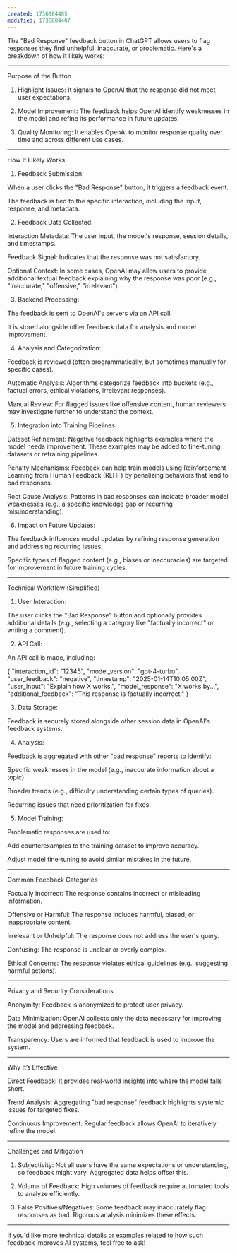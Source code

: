 ```yaml
---
created: 1736884405
modified: 1736884407
---
```


The "Bad Response" feedback button in ChatGPT allows users to flag responses they find unhelpful, inaccurate, or problematic. Here's a breakdown of how it likely works:


---

Purpose of the Button

1. Highlight Issues: It signals to OpenAI that the response did not meet user expectations.


2. Model Improvement: The feedback helps OpenAI identify weaknesses in the model and refine its performance in future updates.


3. Quality Monitoring: It enables OpenAI to monitor response quality over time and across different use cases.




---

How It Likely Works

1. Feedback Submission:

When a user clicks the "Bad Response" button, it triggers a feedback event.

The feedback is tied to the specific interaction, including the input, response, and metadata.



2. Feedback Data Collected:

Interaction Metadata: The user input, the model's response, session details, and timestamps.

Feedback Signal: Indicates that the response was not satisfactory.

Optional Context: In some cases, OpenAI may allow users to provide additional textual feedback explaining why the response was poor (e.g., "inaccurate," "offensive," "irrelevant").



3. Backend Processing:

The feedback is sent to OpenAI's servers via an API call.

It is stored alongside other feedback data for analysis and model improvement.



4. Analysis and Categorization:

Feedback is reviewed (often programmatically, but sometimes manually for specific cases).

Automatic Analysis: Algorithms categorize feedback into buckets (e.g., factual errors, ethical violations, irrelevant responses).

Manual Review: For flagged issues like offensive content, human reviewers may investigate further to understand the context.



5. Integration into Training Pipelines:

Dataset Refinement: Negative feedback highlights examples where the model needs improvement. These examples may be added to fine-tuning datasets or retraining pipelines.

Penalty Mechanisms: Feedback can help train models using Reinforcement Learning from Human Feedback (RLHF) by penalizing behaviors that lead to bad responses.

Root Cause Analysis: Patterns in bad responses can indicate broader model weaknesses (e.g., a specific knowledge gap or recurring misunderstanding).



6. Impact on Future Updates:

The feedback influences model updates by refining response generation and addressing recurring issues.

Specific types of flagged content (e.g., biases or inaccuracies) are targeted for improvement in future training cycles.





---

Technical Workflow (Simplified)

1. User Interaction:

The user clicks the "Bad Response" button and optionally provides additional details (e.g., selecting a category like "factually incorrect" or writing a comment).



2. API Call:

An API call is made, including:

{
  "interaction_id": "12345",
  "model_version": "gpt-4-turbo",
  "user_feedback": "negative",
  "timestamp": "2025-01-14T10:05:00Z",
  "user_input": "Explain how X works.",
  "model_response": "X works by...",
  "additional_feedback": "This response is factually incorrect."
}



3. Data Storage:

Feedback is securely stored alongside other session data in OpenAI's feedback systems.



4. Analysis:

Feedback is aggregated with other "bad response" reports to identify:

Specific weaknesses in the model (e.g., inaccurate information about a topic).

Broader trends (e.g., difficulty understanding certain types of queries).

Recurring issues that need prioritization for fixes.




5. Model Training:

Problematic responses are used to:

Add counterexamples to the training dataset to improve accuracy.

Adjust model fine-tuning to avoid similar mistakes in the future.






---

Common Feedback Categories

Factually Incorrect: The response contains incorrect or misleading information.

Offensive or Harmful: The response includes harmful, biased, or inappropriate content.

Irrelevant or Unhelpful: The response does not address the user's query.

Confusing: The response is unclear or overly complex.

Ethical Concerns: The response violates ethical guidelines (e.g., suggesting harmful actions).



---

Privacy and Security Considerations

Anonymity: Feedback is anonymized to protect user privacy.

Data Minimization: OpenAI collects only the data necessary for improving the model and addressing feedback.

Transparency: Users are informed that feedback is used to improve the system.



---

Why It’s Effective

Direct Feedback: It provides real-world insights into where the model falls short.

Trend Analysis: Aggregating "bad response" feedback highlights systemic issues for targeted fixes.

Continuous Improvement: Regular feedback allows OpenAI to iteratively refine the model.



---

Challenges and Mitigation

1. Subjectivity: Not all users have the same expectations or understanding, so feedback might vary. Aggregated data helps offset this.


2. Volume of Feedback: High volumes of feedback require automated tools to analyze efficiently.


3. False Positives/Negatives: Some feedback may inaccurately flag responses as bad. Rigorous analysis minimizes these effects.




---

If you'd like more technical details or examples related to how such feedback improves AI systems, feel free to ask!

